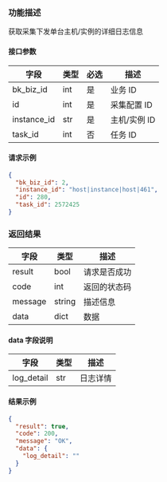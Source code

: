 ### 功能描述

获取采集下发单台主机/实例的详细日志信息


#### 接口参数

| 字段          | 类型  | 必选  | 描述       |
| ----------- | --- | --- | -------- |
| bk_biz_id   | int | 是   | 业务 ID    |
| id          | int | 是   | 采集配置 ID  |
| instance_id | str | 是   | 主机/实例 ID |
| task_id     | int | 否   | 任务 ID    |

#### 请求示例

```json
{
  "bk_biz_id": 2,
  "instance_id": "host|instance|host|461",
  "id": 280,
  "task_id": 2572425
}
```

### 返回结果

| 字段      | 类型     | 描述     |
| ------- | ------ | ------ |
| result  | bool   | 请求是否成功 |
| code    | int    | 返回的状态码 |
| message | string | 描述信息   |
| data    | dict   | 数据     |

#### data 字段说明

| 字段         | 类型  | 描述   |
| ---------- | --- | ---- |
| log_detail | str | 日志详情 |

#### 结果示例

```json
{
  "result": true,
  "code": 200,
  "message": "OK",
  "data": {
    "log_detail": ""
  }
}
```
